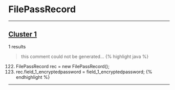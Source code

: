 # FilePassRecord

***

## [Cluster 1](./1)
1 results
> this comment could not be generated...
{% highlight java %}
122. FilePassRecord rec = new FilePassRecord();
123. rec.field_1_encryptedpassword = field_1_encryptedpassword;
{% endhighlight %}

***

